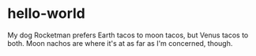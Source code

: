 # hello-world


My dog Rocketman prefers Earth tacos to moon tacos, but Venus tacos to both.
Moon nachos are where it's at as far as I'm concerned, though.
